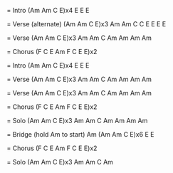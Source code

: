 = Intro
(Am Am C E)x4
E E E

= Verse (alternate)
(Am Am C E)x3
Am Am C C 
E E E E

= Verse
(Am Am C E)x3
Am Am C Am
Am Am Am

= Chorus
(F C E Am
F C E E)x2

= Intro
(Am Am C E)x4
E E E

= Verse
(Am Am C E)x3
Am Am C Am
Am Am Am

= Verse
(Am Am C E)x3
Am Am C Am
Am Am Am

= Chorus
(F C E Am
F C E E)x2

= Solo
(Am Am C E)x3
Am Am C Am
Am Am Am

= Bridge (hold Am to start)
Am 
(Am Am C E)x6
E E

= Chorus
(F C E Am
F C E E)x2

= Solo
(Am Am C E)x3
Am Am C Am
